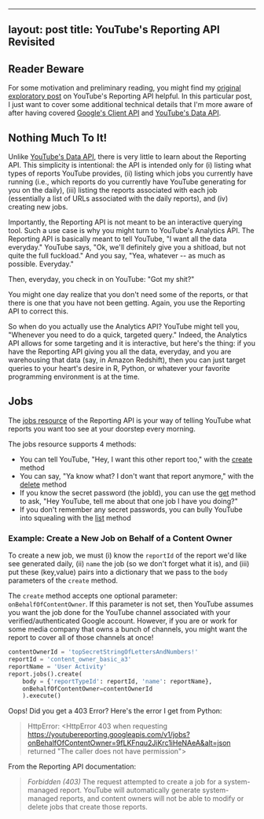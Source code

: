 
---
layout: post
title: YouTube's Reporting API Revisited
---

## Reader Beware
For some motivation and preliminary reading, you might find my 
[original exploratory post](https://krbnite.github.io/The-YouTube-Reporting-API/)
on YouTube's Reporting API helpful.  In this particular post, I just want to cover some additional
technical details that I'm more aware of after having covered 
[Google's Client API](https://krbnite.github.io/The-Google-Client-API-for-Python/) and
[YouTube's Data API](https://krbnite.github.io/The-YouTube-Data-API/).


## Nothing Much To It!
Unlike [YouTube's Data API](https://krbnite.github.io/The-YouTube-Data-API/), 
there is very little to learn about the Reporting API.  This simplicity is intentional: the API
is intended only for (i) listing what types of reports YouTube provides, (ii) listing which jobs
you currently have running (i.e., which reports do you currently have YouTube generating for you
on the daily), (iii) listing the reports associated with each job (essentially a list of URLs associated
with the daily reports), and (iv) creating new jobs.  

Importantly, the Reporting API is not meant to be an interactive querying tool.  Such a use case is
why you might turn to YouTube's Analytics API.  The Reporting API is basically meant to tell YouTube,
"I want all the data everyday."  YouTube says, "Ok, we'll definitely give you a shitload, but not quite
the full fuckload."  And you say, "Yea, whatever -- as much as possible. Everyday." 

Then, everyday, you check in on YouTube: "Got my shit?" 

You might one day realize that you don't need some of the reports, or that there is one that you 
have not been getting.  Again, you use the Reporting API to correct this.  

So when do you actually use the Analytics API?  YouTube might tell you, "Whenever you need to do
a quick, targeted query."  Indeed, the Analytics API allows for some targeting and it is interactive, 
but here's the thing: if you have the Reporting API giving you all the data, everyday, and you are
warehousing that data (say, in Amazon Redshift), then you can just target queries to your heart's desire
in R, Python, or whatever your favorite programming environment is at the time.  

## Jobs
The [jobs resource](https://developers.google.com/youtube/reporting/v1/reference/rest/v1/jobs) of
the Reporting API is your way of telling YouTube what reports you want too see at your doorstep
every morning.

The jobs resource supports 4 methods:
* You can tell YouTube, "Hey, I want this other report too," with the [create](https://developers.google.com/youtube/reporting/v1/reference/rest/v1/jobs/create) method
* You can say, "Ya know what?  I don't want that report anymore," with the [delete](https://developers.google.com/youtube/reporting/v1/reference/rest/v1/jobs/delete) method
* If you know the secret password (the jobId), you can use the 
[get](https://developers.google.com/youtube/reporting/v1/reference/rest/v1/jobs/get) method to ask, 
"Hey YouTube, tell me about that one job I have you doing?"
* If you don't remember any secret passwords, you can bully YouTube into squealing with the 
[list](https://developers.google.com/youtube/reporting/v1/reference/rest/v1/jobs/list) method

### Example: Create a New Job on Behalf of a Content Owner
To create a new job, we must (i) know the `reportId` of the report we'd like see generated daily,
(ii) `name` the job (so we don't forget what it is), and (iii) put these (key,value) pairs into
a dictionary that we pass to the `body` parameters of the `create` method.

The `create` method accepts one optional parameter: `onBehalfOfContentOwner`.  If this parameter is not 
set, then YouTube assumes you want the job done for the YouTube channel associated with your
verified/authenticated Google account.  However, if you are or work for some media company that owns
a bunch of channels, you might want the report to cover all of those channels at once!


```python
contentOwnerId = 'topSecretStringOfLettersAndNumbers!'
reportId = 'content_owner_basic_a3'
reportName = 'User Activity'
report.jobs().create(
    body = {'reportTypeId': reportId, 'name': reportName},
    onBehalfOfContentOwner=contentOwnerId
    ).execute()
```

Oops!  Did you get a 403 Error?  Here's the error I get from Python:
> HttpError: <HttpError 403 when requesting 
> https://youtubereporting.googleapis.com/v1/jobs?onBehalfOfContentOwner=9fLKFnqu2JiKrc1iHeNAeA&alt=json 
> returned "The caller does not have permission">

From the Reporting API documentation:
> *Forbidden (403)*
> The request attempted to create a job for a system-managed report. 
> YouTube will automatically generate system-managed reports, and content owners 
> will not be able to modify or delete jobs that create those reports.

